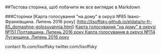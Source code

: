 ##Тестова сторінка, щоб побачити як все виглядає в Markdown

###Сторінки
[Карта голосування "на дому" в окрузі №85 Івано-Франківщина. Липень 2016 року] (http://lisoffsky.github.io/eldata/iv-fr-85_domashne-golosuvannia.html)
[Карта голосування "на дому" в окрузі №151 Полтавщина. Липень 2016 року ](http://lisoffsky.github.io/eldata/pltv-151_domashne-golosuv.html)
[Карта голосування в окрузі №114 Луганщина. Липень 2016 року](http://lisoffsky.github.io/eldata/html%20with%20text%20114%20okruh.html)

contact
fb.com/lisoffsky
twitter.com/lisoffsky
